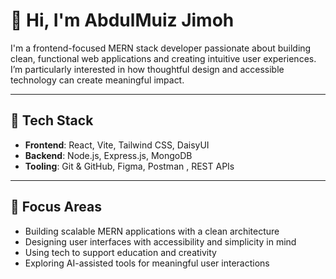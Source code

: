 # 👋 Hi, I'm AbdulMuiz Jimoh

I'm a frontend-focused MERN stack developer passionate about building clean, functional web applications and creating intuitive user experiences. I’m particularly interested in how thoughtful design and accessible technology can create meaningful impact.

---

## 🧰 Tech Stack

- **Frontend**: React, Vite, Tailwind CSS, DaisyUI  
- **Backend**: Node.js, Express.js, MongoDB  
- **Tooling**: Git & GitHub, Figma, Postman , REST APIs

---

## 🎯 Focus Areas

- Building scalable MERN applications with a clean architecture  
- Designing user interfaces with accessibility and simplicity in mind  
- Using tech to support education and creativity  
- Exploring AI-assisted tools for meaningful user interactions
